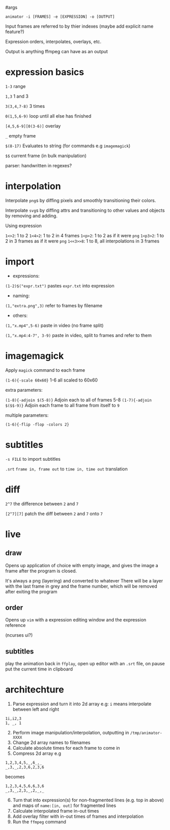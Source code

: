 ﻿#args

`animator -i [FRAMES] -e [EXPRESSION] -o [OUTPUT]`

Input frames are referred to by thier indexes (maybe add explicit name feature?)

Expression orders, interpolates, overlays, etc.

Output is anything ffmpeg can have as an output
# expression basics

`1-3` range

`1,3` 1 and 3

`3(3,4,7-8)` 3 times 

`0(1,5,6-9)` loop until all else has finished

`[4,5,6-9][0(3-6)]` overlay

`_` empty frame

`$(8-17)` Evaluates to string (for commands e.g `imagemagick`)

`$$` current frame (in bulk manipulation)

parser: handwritten in regexes?

# interpolation
Interpolate `png`s by diffing pixels and smoothly transitioning their colors. 

Interpolate `svg`s by diffing attrs and transitioning to other values and objects by removing and adding.

Using expression 

`1<>2`: 1 to 2
`1<4>2`: 1 to 2 in 4 frames
`1<p>2`: 1 to 2 as if it were `png`
`1<p3>2`: 1 to 2 in 3 frames as if it were `png`
`1<<3>>8`: 1 to 8, all interpolations in 3 frames
# import

+ expressions:

`(1-2)$("expr.txt")` pastes `expr.txt` into expression

+ naming:

`(1,"extra.png",3)` refer to frames by filename

+ others:

`(1,"x.mp4",5-6)` paste in video (no frame split)

`(1,"x.mp4:4-7", 3-9)` paste in video, split to frames and refer to them

# imagemagick

Apply `magick` command to each frame

`(1-6){-scale 60x60}` 1-6 all scaled to 60x60

extra parameters:

`(1-8){-adjoin $(5-8)}` Adjoin each to all of frames 5-8
`(1-7){-adjoin $($$-9)}` Adjoin each frame to all frame from itself to `9`

multiple parameters:

`(1-6){-flip -flop -colors 2}`

# subtitles
`-s FILE` to import subtitles

`.srt` `frame in, frame out` to `time in, time out` translation
# diff

`2^7` the difference between `2` and `7`

`[2^7][7]` patch the diff between `2` and `7` onto `7`

# live

## draw

Opens up application of choice with empty image, and gives the image a frame after the program is closed.

It's always a png (layering) and converted to whatever
There will be a layer with the last frame in grey and the frame number, which will be removed after exiting the program

## order

Opens up `vim` with a expression editing window and the expression reference

(ncurses ui?)

## subtitles

play the animation back in `ffplay`, open up editor with an `.srt` file, on pause put the current time in clipboard

# architechture
1. Parse expression and turn it into 2d array e.g:
`i` means interpolate between left and right
```
1i,i2,3
1, _, 1
```
2.  Perform image manipulation/interpolation, outputting in `/tmp/animator-XXXX`
3. Change 2d array names to filenames
4. Calculate absolute times for each frame to come in
5. Compress 2d array e.g
```
1,2,3,4,5,_,6_,_
_,3,_,2,3,6,2,3,6
```
becomes

```
1,2,3,4,5,6,6,3,6
_,3,_,2,3,_,2,_,_
```
6. Turn that into expression(s) for non-fragmented lines (e.g. top in above) and maps of `name:[in, out]` for fragmented lines
7. Calculate interpolated frame in-out times
8. Add overlay filter with in-out times of frames and interpolation
9. Run the `ffmpeg` command
